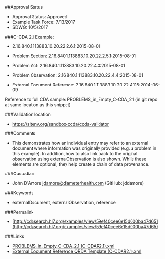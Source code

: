 ##Approval Status

* Approval Status: Approved
* Example Task Force: 7/13/2017
* SDWG: 10/5/2017

###C-CDA 2.1 Example: 
* 2.16.840.1.113883.10.20.22.2.6.1:2015-08-01

* Problem Section: 2.16.840.1.113883.10.20.22.2.5.1:2015-08-01 
* Problem Act: 2.16.840.1.113883.10.20.22.4.3:2015-08-01 
* Problem Observation: 2.16.840.1.113883.10.20.22.4.4:2015-08-01

* External Document Reference: 2.16.840.1.113883.10.20.22.4.115:2014-06-09 

Reference to full CDA sample: PROBLEMS_in_Empty_C-CDA_2.1 (in git repo at same location as this snippet)

###Validation location
* https://sitenv.org/sandbox-ccda/ccda-validator

###Comments 

* This demonstrates how an individual entry may refer to an external document where information was originally provided (e.g. a problem in this example). In addition, how to also link back to the original observation using externalObservation is also shown. While these elements are optional, they help create a chain of data provenance. 

###Custodian

* John D'Amore jdamore@diameterhealth.com (GitHub: jddamore)

###Keywords
* externalDocument, externalObservation, reference



###Permalink 

* [http://cdasearch.hl7.org/examples/view/59ef40cee6e15d000ba47d65](http://cdasearch.hl7.org/examples/view/59ef40cee6e15d000ba47d65)

###Links 

* [PROBLEMS_in_Empty_C-CDA_2.1 (C-CDAR2.1).xml](https://github.com/HL7/C-CDA-Examples/tree/master/General/External%20Document%20Reference/PROBLEMS_in_Empty_C-CDA_2.1%20%28C-CDAR2.1%29.xml)
* [External Document Reference QRDA Template (C-CDAR2.1).xml](https://github.com/HL7/C-CDA-Examples/tree/master/General/External%20Document%20Reference/External%20Document%20Reference%20QRDA%20Template%20%28C-CDAR2.1%29.xml)
